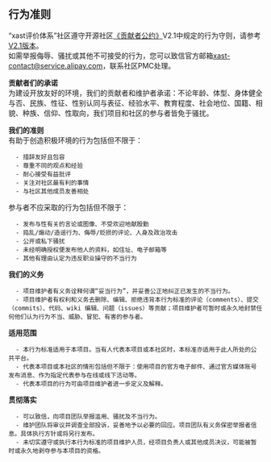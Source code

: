<a name="V2E7C"></a>
## 行为准则
“xast评价体系”社区遵守开源社区[《贡献者公约》](https://www.contributor-covenant.org/)V2.1中规定的行为守则，请参考[V2.1版本](https://www.contributor-covenant.org/zh-cn/version/2/1/code_of_conduct/)。
<br />
如需举报侮辱、骚扰或其他不可接受的行为，您可以致信官方邮箱[xast-contact@service.alipay.com](mailto:xast-contact@service.alipay.com)，联系社区PMC处理。<br />

**贡献者们的承诺**<br />
为建设开放友好的环境，我们的贡献者和维护者承诺：不论年龄、体型、身体健全与否、民族、性征、性别认同与表征、经验水平、教育程度、社会地位、国籍、相貌、种族、信仰、性取向，我们项目和社区的参与者皆免于骚扰。<br />

**我们的准则**<br />
有助于创造积极环境的行为包括但不限于：

      - 措辞友好且包容
      - 尊重不同的观点和经验
      - 耐心接受有益批评
      - 关注对社区最有利的事情
      - 与社区其他成员友善相处

参与者不应采取的行为包括但不限于：

      - 发布与性有关的言论或图像、不受欢迎地献殷勤
      - 捣乱/煽动/造谣行为、侮辱/贬损的评论、人身及政治攻击
      - 公开或私下骚扰
      - 未经明确授权便发布他人的资料，如住址、电子邮箱等
      - 其他有理由认定为违反职业操守的不当行为

**我们的义务**

      - 项目维护者有义务诠释何谓“妥当行为”，并妥善公正地纠正已发生的不当行为。
      - 项目维护者有权利和义务去删除、编辑、拒绝违背本行为标准的评论（comments）、提交（commits）、代码、wiki 编辑、问题（issues）等贡献；项目维护者可暂时或永久地封禁任何他们认为行为不当、威胁、冒犯、有害的参与者。

**适用范围**

      - 本行为标准适用于本项目。当有人代表本项目或本社区时，本标准亦适用于此人所处的公共平台。
      - 代表本项目或本社区的情形包括但不限于：使用项目的官方电子邮件、通过官方媒体账号发布消息、作为指定代表参与在线或线下活动等。
      - 代表本项目的行为可由项目维护者进一步定义及解释。

**贯彻落实**

      - 可以致信，向项目团队举报滥用、骚扰及不当行为。
      - 维护团队将审议并调查全部投诉，妥善地予以必要的回应。项目团队有义务保密举报者信息。具体执行方针或将另行发布。
      - 未切实遵守或执行本行为标准的项目维护人员，经项目负责人或其他成员决议，可能被暂时或永久地剥夺参与本项目的资格。
